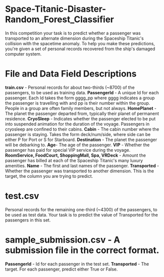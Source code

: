 # Space-Titanic-Disaster-Random_Forest_Classifier
In this competition your task is to predict whether a passenger was transported to an alternate dimension during the Spaceship Titanic's collision with the spacetime anomaly. To help you make these predictions, you're given a set of personal records recovered from the ship's damaged computer system.
# File and Data Field Descriptions
**train.csv** - Personal records for about two-thirds (~8700) of the passengers, to be used as training data.
**PassengerId** - A unique Id for each passenger. Each Id takes the form gggg_pp where gggg indicates a group the passenger is travelling with and pp is their number within the group. People in a group are often family members, but not always.
**HomePlanet** - The planet the passenger departed from, typically their planet of permanent residence.
**CryoSleep** - Indicates whether the passenger elected to be put into suspended animation for the duration of the voyage. Passengers in cryosleep are confined to their cabins.
**Cabin** - The cabin number where the passenger is staying. Takes the form deck/num/side, where side can be either P for Port or S for Starboard.
**Destination** - The planet the passenger will be debarking to.
**Age**- The age of the passenger.
**VIP** - Whether the passenger has paid for special VIP service during the voyage.
**RoomService, FoodCourt, ShoppingMall, Spa, VRDeck** - Amount the passenger has billed at each of the Spaceship Titanic's many luxury amenities.
**Name** - The first and last names of the passenger.
**Transported** - Whether the passenger was transported to another dimension. This is the target, the column you are trying to predict.
# test.csv
Personal records for the remaining one-third (~4300) of the passengers, to be used as test data. Your task is to predict the value of Transported for the passengers in this set.
# sample_submission.csv - A submission file in the correct format.
**PassengerId** - Id for each passenger in the test set.
**Transported** - The target. For each passenger, predict either True or False.
